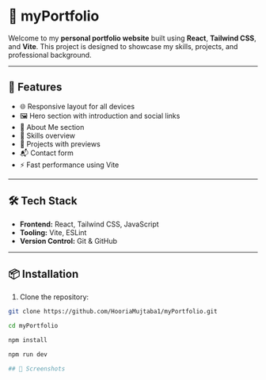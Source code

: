 # 💼 myPortfolio

Welcome to my **personal portfolio website** built using **React**, **Tailwind CSS**, and **Vite**. This project is designed to showcase my skills, projects, and professional background.

---

## 🚀 Features

- 🌐 Responsive layout for all devices
- 🖼️ Hero section with introduction and social links
- 📄 About Me section
- 🧠 Skills overview
- 📁 Projects with previews
- 📬 Contact form
- ⚡ Fast performance using Vite

---

## 🛠 Tech Stack

- **Frontend:** React, Tailwind CSS, JavaScript
- **Tooling:** Vite, ESLint
- **Version Control:** Git & GitHub

---

## 📦 Installation

1. Clone the repository:

```bash
git clone https://github.com/HooriaMujtaba1/myPortfolio.git

cd myPortfolio

npm install

npm run dev

## 📸 Screenshots
